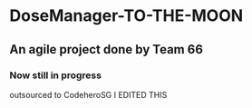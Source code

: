 # DoseManager-TO-THE-MOON

## An agile project done by Team 66 

### Now still in progress 

outsourced to CodeheroSG
I EDITED THIS 
